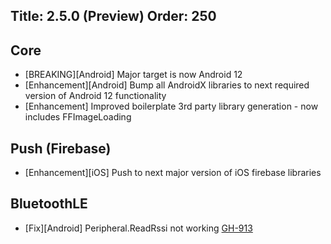 Title: 2.5.0 (Preview)
Order: 250
---

## Core
* [BREAKING][Android] Major target is now Android 12
* [Enhancement][Android] Bump all AndroidX libraries to next required version of Android 12 functionality
* [Enhancement] Improved boilerplate 3rd party library generation - now includes FFImageLoading

## Push (Firebase)
* [Enhancement][iOS] Push to next major version of iOS firebase libraries

## BluetoothLE
* [Fix][Android] Peripheral.ReadRssi not working [GH-913](https://github.com/shinyorg/shiny/issues/913)